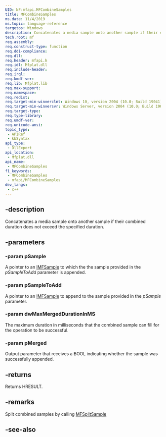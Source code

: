 ```yaml
---
UID: NF:mfapi.MFCombineSamples
title: MFCombineSamples
ms.date: 11/4/2019
ms.topic: language-reference
targetos: Windows
description: Concatenates a media sample onto another sample if their combined duration does not exceed the specified duration.
tech.root: mf
req.assembly: 
req.construct-type: function
req.ddi-compliance: 
req.dll: 
req.header: mfapi.h
req.idl: Mfplat.dll
req.include-header: 
req.irql: 
req.kmdf-ver: 
req.lib: Mfplat.lib
req.max-support: 
req.namespace: 
req.redist: 
req.target-min-winverclnt: Windows 10, version 2004 (10.0; Build 19041)
req.target-min-winversvr: Windows Server, version 2004 (10.0; Build 19041)
req.target-type: 
req.type-library: 
req.umdf-ver: 
req.unicode-ansi: 
topic_type:
 - APIRef
 - kbSyntax
api_type:
 - DllExport
api_location:
 - Mfplat.dll
api_name:
 - MFCombineSamples
f1_keywords:
 - MFCombineSamples
 - mfapi/MFCombineSamples
dev_langs:
 - c++
---
```


## -description

Concatenates a media sample onto another sample if their combined duration does not exceed the specified duration.

## -parameters

### -param pSample

A pointer to an [IMFSample](/windows/win32/api/mfobjects/nn-mfobjects-imfsample) to which the the sample provided in the *pSampleToAdd* parameter is appended.

### -param pSampleToAdd

A pointer to an [IMFSample](/windows/win32/api/mfobjects/nn-mfobjects-imfsample) to append to the sample provided in the  *pSample* parameter.

### -param dwMaxMergedDurationInMS

The maximum duration in milliseconds that the combined sample can fill for the operation to be successful.

### -param pMerged

Output parameter that receives a BOOL indicating whether the sample was successfully appended.

## -returns

Returns HRESULT.

## -remarks

Split combined samples by calling [MFSplitSample](nf-mfapi-mfsplitsample.md)

## -see-also

